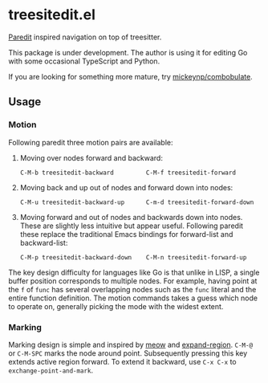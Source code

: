 # treesitedit.el

[Paredit](https://paredit.org) inspired navigation on top of treesitter.

This package is under development. The author is using it for editing Go with some occasional TypeScript and Python.

If you are looking for something more mature, try [mickeynp/combobulate](https://github.com/mickeynp/combobulate).

## Usage

### Motion

Following paredit three motion pairs are available:

1. Moving over nodes forward and backward:

    ```
    C-M-b treesitedit-backward         C-M-f treesitedit-forward
    ```

2. Moving back and up out of nodes and forward down into nodes:

    ```
    C-M-u treesitedit-backward-up      C-m-d treesitedit-forward-down
    ```

3. Moving forward and out of nodes and backwards down into nodes. These are slightly less intuitive but appear useful.
   Following paredit these replace the traditional Emacs bindings for forward-list and backward-list:

    ```
    C-M-p treesitedit-backward-down    C-M-n treesitedit-forward-up
    ```

The key design difficulty for languages like Go is that unlike in LISP, a single buffer position corresponds to multiple
nodes. For example, having point at the `f` of `func` has several overlapping nodes such as the `func` literal and the
entire function definition. The motion commands takes a guess which node to operate on, generally picking the mode with
the widest extent.

### Marking

Marking design is simple and inspired by [meow](https://github.com/meow-edit/meow) and
[expand-region](https://github.com/magnars/expand-region.el). `C-M-@` or `C-M-SPC` marks the node around point.
Subsequently pressing this key extends active region forward. To extend it backward, use `C-x C-x` to
`exchange-point-and-mark`.
